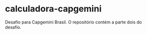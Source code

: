 # calculadora-capgemini
 Desafio para Capgemini Brasil. O repositório contém a parte dois do desafio.
